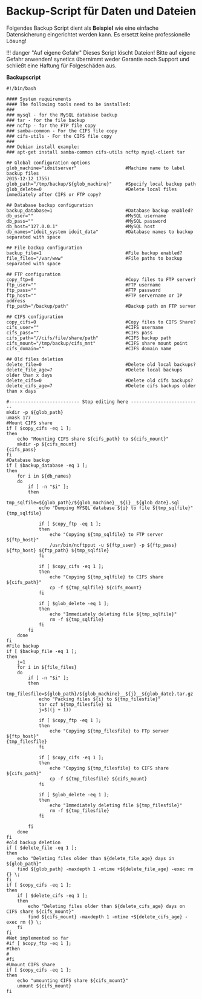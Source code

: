 # Backup-Script für Daten und Dateien

Folgendes Backup Script dient als **Beispiel** wie eine einfache Datensicherung eingerichtet werden kann. Es ersetzt keine professionelle Lösung!

!!! danger "Auf eigene Gefahr"
    Dieses Script löscht Dateien! Bitte auf eigene Gefahr anwenden! synetics übernimmt weder Garantie noch Support und schließt eine Haftung für Folgeschäden aus.

**Backupscript**

    #!/bin/bash

    #### System requirements
    #### The following tools need to be installed:
    ###
    ### mysql - for the MySQL database backup
    ### tar - for the file backup
    ### ncftp - for the FTP file copy
    ### samba-common - For the CIFS file copy
    ### cifs-utils - For the CIFS file copy
    ###
    ### Debian install example:
    ### apt-get install samba-common cifs-utils ncftp mysql-client tar

    ## Global configuration options
    glob_machine="idoitserver"                  #Machine name to label backup files
    2015-12-12_1755)
    glob_path="/tmp/backup/${glob_machine}"     #Specify local backup path
    glob_delete=0                               #Delete local files immediately after CIFS or FTP copy?

    ## Database backup configuration
    backup_database=1                           #Database backup enabled?
    db_user=""                                  #MySQL username
    db_pass=""                                  #MySQL password
    db_host="127.0.0.1"                         #MySQL host
    db_names="idoit_system idoit_data"          #Database names to backup separated with space

    ## File backup configuration
    backup_file=1                               #File backup enabled?
    file_files="/var/www"                       #File paths to backup separated with space

    ## FTP configuration
    copy_ftp=0                                  #Copy files to FTP server?
    ftp_user=""                                 #FTP username
    ftp_pass=""                                 #FTP password
    ftp_host=""                                 #FTP servername or IP address
    ftp_path="/backup/path"                     #Backup path on FTP server

    ## CIFS configuration
    copy_cifs=0                                 #Copy files to CIFS Share?
    cifs_user=""                                #CIFS username
    cifs_pass=""                                #CIFS pass
    cifs_path="//cifs/file/share/path"          #CIFS backup path
    cifs_mount="/tmp/backup/cifs_mnt"           #CIFS share mount point
    cifs_domain=""                              #CIFS domain name

    ## Old files deletion
    delete_file=0                               #Delete old local backups?
    delete_file_age=7                           #Delete local backups older than x days
    delete_cifs=0                               #Delete old cifs backups?
    delete_cifs_age=7                           #Delete cifs backups older than x days

    #-------------------------- Stop editing here --------------------------
    mkdir -p ${glob_path}
    umask 177
    #Mount CIFS share
    if [ $copy_cifs -eq 1 ];
    then
        echo "Mounting CIFS share ${cifs_path} to ${cifs_mount}"
        mkdir -p ${cifs_mount}
    {cifs_pass}
    fi
    #Database backup
    if [ $backup_database -eq 1 ];
    then
        for i in ${db_names}
        do
            if [ -n "$i" ];
            then
                tmp_sqlfile=${glob_path}/${glob_machine}__${i}__${glob_date}.sql
                echo "Dumping MYSQL database ${i} to file ${tmp_sqlfile}"
    {tmp_sqlfile}

                if [ $copy_ftp -eq 1 ];
                then
                    echo "Copying ${tmp_sqlfile} to FTP server ${ftp_host}"
                    /usr/bin/ncftpput -u ${ftp_user} -p ${ftp_pass} ${ftp_host} ${ftp_path} ${tmp_sqlfile}
                fi

                if [ $copy_cifs -eq 1 ];
                then
                    echo "Copying ${tmp_sqlfile} to CIFS share ${cifs_path}"
                    cp -f ${tmp_sqlfile} ${cifs_mount}
                fi

                if [ $glob_delete -eq 1 ];
                then
                    echo "Immediately deleting file ${tmp_sqlfile}"
                    rm -f ${tmp_sqlfile}
                fi
            fi
        done
    fi
    #File backup
    if [ $backup_file -eq 1 ];
    then
        j=1
        for i in ${file_files}
        do
            if [ -n "$i" ];
            then
                tmp_filesfile=${glob_path}/${glob_machine}__${j}__${glob_date}.tar.gz
                echo "Packing files ${i} to ${tmp_filesfile}"
                tar czf ${tmp_filesfile} $i
                j=$((j + 1))

                if [ $copy_ftp -eq 1 ];
                then
                    echo "Copying ${tmp_filesfile} to FTp server ${ftp_host}"
    {tmp_filesfile}
                fi

                if [ $copy_cifs -eq 1 ];
                then
                    echo "Copying ${tmp_filesfile} to CIFS share ${cifs_path}"
                    cp -f ${tmp_filesfile} ${cifs_mount}
                fi

                if [ $glob_delete -eq 1 ];
                then
                    echo "Immediately deleting file ${tmp_filesfile}"
                    rm -f ${tmp_filesfile}
                fi

            fi
        done
    fi
    #old backup deletion
    if [ $delete_file -eq 1 ];
    then
        echo "Deleting files older than ${delete_file_age} days in ${glob_path}"
        find ${glob_path} -maxdepth 1 -mtime +${delete_file_age} -exec rm {} \;
    fi
    if [ $copy_cifs -eq 1 ];
    then
        if [ $delete_cifs -eq 1 ];
        then
            echo "Deleting files older than ${delete_cifs_age} days on CIFS share ${cifs_mount}"
            find ${cifs_mount} -maxdepth 1 -mtime +${delete_cifs_age} -exec rm {} \;
        fi
    fi
    #Not implemented so far
    #if [ $copy_ftp -eq 1 ];
    #then
    #
    #fi
    #Umount CIFS share
    if [ $copy_cifs -eq 1 ];
    then
        echo "umounting CIFS share ${cifs_mount}"
        umount ${cifs_mount}
    fi
